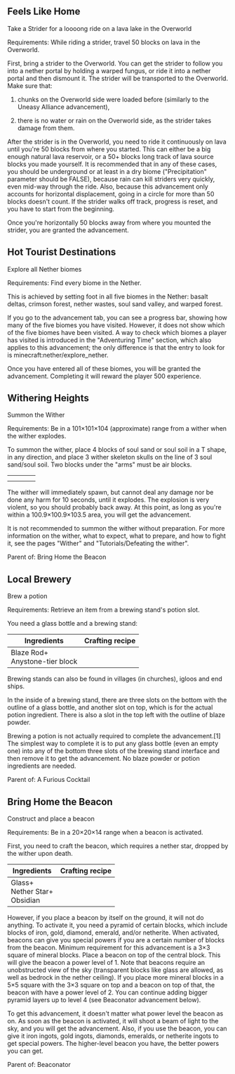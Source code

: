 ## Feels Like Home
 Take a Strider for a loooong ride on a lava lake in the Overworld

Requirements: While riding a strider, travel 50 blocks on lava in the Overworld.

First, bring a strider to the Overworld. You can get the strider to follow you into a nether portal by holding a warped fungus, or ride it into a nether portal and then dismount it. The strider will be transported to the Overworld. Make sure that:

1) chunks on the Overworld side were loaded before (similarly to the Uneasy Alliance advancement),

2) there is no water or rain on the Overworld side, as the strider takes damage from them.

After the strider is in the Overworld, you need to ride it continuously on lava until you're 50 blocks from where you started. This can either be a big enough natural lava reservoir, or a 50+ blocks long track of lava source blocks you made yourself. It is recommended that in any of these cases, you should be underground or at least in a dry biome ("Precipitation" parameter should be FALSE), because rain can kill striders very quickly, even mid-way through the ride. Also, because this advancement only accounts for horizontal displacement, going in a circle for more than 50 blocks doesn't count. If the strider walks off track, progress is reset, and you have to start from the beginning.

Once you're horizontally 50 blocks away from where you mounted the strider, you are granted the advancement.

## Hot Tourist Destinations
Explore all Nether biomes

Requirements: Find every biome in the Nether.

This is achieved by setting foot in all five biomes in the Nether: basalt deltas, crimson forest, nether wastes, soul sand valley, and warped forest.

If you go to the advancement tab, you can see a progress bar, showing how many of the five biomes you have visited. However, it does not show which of the five biomes have been visited. A way to check which biomes a player has visited is introduced in the "Adventuring Time" section, which also applies to this advancement; the only difference is that the entry to look for is minecraft:nether/explore_nether.

Once you have entered all of these biomes, you will be granted the advancement. Completing it will reward the player 500 experience.

## Withering Heights
Summon the Wither

Requirements: Be in a 101×101×104 (approximate) range from a wither when the wither explodes.

To summon the wither, place 4 blocks of soul sand or soul soil in a T shape, in any direction, and place 3 wither skeleton skulls on the line of 3 soul sand/soul soil. Two blocks under the "arms" must be air blocks.

|  |  |  |  |
|--|--|--|--|
|  |  |  |  |
|  |  |  |  |

The wither will immediately spawn, but cannot deal any damage nor be done any harm for 10 seconds, until it explodes. The explosion is very violent, so you should probably back away. At this point, as long as you're within a 100.9×100.9×103.5 area, you will get the advancement. 

It is not recommended to summon the wither without preparation. For more information on the wither, what to expect, what to prepare, and how to fight it, see the pages "Wither" and "Tutorials/Defeating the wither".

Parent of: Bring Home the Beacon

## Local Brewery
Brew a potion

Requirements: Retrieve an item from a brewing stand's potion slot.

You need a glass bottle and a brewing stand:

| Ingredients                        | Crafting recipe |
|------------------------------------|-----------------|
| Blaze Rod+<br/>Anystone-tier block |                 |

Brewing stands can also be found in villages (in churches), igloos and end ships.

In the inside of a brewing stand, there are three slots on the bottom with the outline of a glass bottle, and another slot on top, which is for the actual potion ingredient. There is also a slot in the top left with the outline of blaze powder.

Brewing a potion is not actually required to complete the advancement.[1] The simplest way to complete it is to put any glass bottle (even an empty one) into any of the bottom three slots of the brewing stand interface and then remove it to get the advancement. No blaze powder or potion ingredients are needed.

Parent of: A Furious Cocktail

## Bring Home the Beacon
Construct and place a beacon

Requirements: Be in a 20×20×14 range when a beacon is activated.

First, you need to craft the beacon, which requires a nether star, dropped by the wither upon death.

| Ingredients                          | Crafting recipe |
|--------------------------------------|-----------------|
| Glass+<br/>Nether Star+<br/>Obsidian |                 |

However, if you place a beacon by itself on the ground, it will not do anything. To activate it, you need a pyramid of certain blocks, which include blocks of iron, gold, diamond, emerald, and/or netherite. When activated, beacons can give you special powers if you are a certain number of blocks from the beacon. Minimum requirement for this advancement is a 3×3 square of mineral blocks. Place a beacon on top of the central block. This will give the beacon a power level of 1. Note that beacons require an unobstructed view of the sky (transparent blocks like glass are allowed, as well as bedrock in the nether ceiling). If you place more mineral blocks in a 5×5 square with the 3×3 square on top and a beacon on top of that, the beacon with have a power level of 2. You can continue adding bigger pyramid layers up to level 4 (see Beaconator advancement below).

To get this advancement, it doesn't matter what power level the beacon as on. As soon as the beacon is activated, it will shoot a beam of light to the sky, and you will get the advancement. Also, if you use the beacon, you can give it iron ingots, gold ingots, diamonds, emeralds, or netherite ingots to get special powers. The higher-level beacon you have, the better powers you can get.

Parent of: Beaconator

